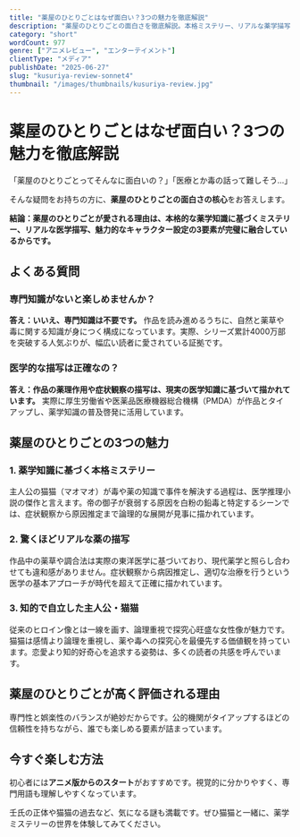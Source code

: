 ```yaml
---
title: "薬屋のひとりごとはなぜ面白い？3つの魅力を徹底解説"
description: "薬屋のひとりごとの面白さを徹底解説。本格ミステリー、リアルな薬学描写、魅力的なキャラクターの3つの要素を紹介します。"
category: "short"
wordCount: 977
genre: ["アニメレビュー", "エンターテイメント"]
clientType: "メディア"
publishDate: "2025-06-27"
slug: "kusuriya-review-sonnet4"
thumbnail: "/images/thumbnails/kusuriya-review.jpg"
---
```


# 薬屋のひとりごとはなぜ面白い？3つの魅力を徹底解説

「薬屋のひとりごとってそんなに面白いの？」「医療とか毒の話って難しそう…」

そんな疑問をお持ちの方に、**薬屋のひとりごとの面白さの核心**をお答えします。

**結論：薬屋のひとりごとが愛される理由は、本格的な薬学知識に基づくミステリー、リアルな医学描写、魅力的なキャラクター設定の3要素が完璧に融合しているからです。**

## よくある質問

### 専門知識がないと楽しめませんか？
**答え：いいえ、専門知識は不要です。** 作品を読み進めるうちに、自然と薬草や毒に関する知識が身につく構成になっています。実際、シリーズ累計4000万部を突破する人気ぶりが、幅広い読者に愛されている証拠です。

### 医学的な描写は正確なの？
**答え：作品の薬理作用や症状観察の描写は、現実の医学知識に基づいて描かれています。** 実際に厚生労働省や医薬品医療機器総合機構（PMDA）が作品とタイアップし、薬学知識の普及啓発に活用しています。

## 薬屋のひとりごとの3つの魅力

### 1. 薬学知識に基づく本格ミステリー
主人公の猫猫（マオマオ）が毒や薬の知識で事件を解決する過程は、医学推理小説の傑作と言えます。帝の御子が衰弱する原因を白粉の鉛毒と特定するシーンでは、症状観察から原因推定まで論理的な展開が見事に描かれています。

### 2. 驚くほどリアルな薬の描写
作品中の薬草や調合法は実際の東洋医学に基づいており、現代薬学と照らし合わせても違和感がありません。症状観察から病因推定し、適切な治療を行うという医学の基本アプローチが時代を超えて正確に描かれています。

### 3. 知的で自立した主人公・猫猫
従来のヒロイン像とは一線を画す、論理重視で探究心旺盛な女性像が魅力です。猫猫は感情より論理を重視し、薬や毒への探究心を最優先する価値観を持っています。恋愛より知的好奇心を追求する姿勢は、多くの読者の共感を呼んでいます。

## 薬屋のひとりごとが高く評価される理由

専門性と娯楽性のバランスが絶妙だからです。公的機関がタイアップするほどの信頼性を持ちながら、誰でも楽しめる要素が詰まっています。

## 今すぐ楽しむ方法

初心者には**アニメ版からのスタート**がおすすめです。視覚的に分かりやすく、専門用語も理解しやすくなっています。

壬氏の正体や猫猫の過去など、気になる謎も満載です。ぜひ猫猫と一緒に、薬学ミステリーの世界を体験してみてください。
